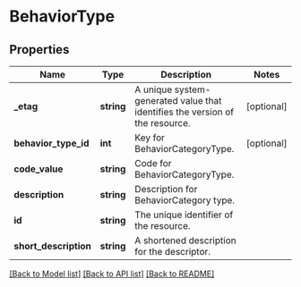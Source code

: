 # BehaviorType

## Properties
Name | Type | Description | Notes
------------ | ------------- | ------------- | -------------
**_etag** | **string** | A unique system-generated value that identifies the version of the resource. | [optional] 
**behavior_type_id** | **int** | Key for BehaviorCategoryType. | [optional] 
**code_value** | **string** | Code for BehaviorCategoryType. | 
**description** | **string** | Description for BehaviorCategory type. | 
**id** | **string** | The unique identifier of the resource. | 
**short_description** | **string** | A shortened description for the descriptor. | 

[[Back to Model list]](../README.md#documentation-for-models) [[Back to API list]](../README.md#documentation-for-api-endpoints) [[Back to README]](../README.md)


